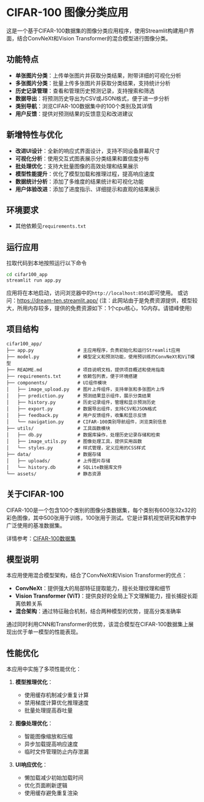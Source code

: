 # CIFAR-100 图像分类应用

这是一个基于CIFAR-100数据集的图像分类应用程序，使用Streamlit构建用户界面，结合ConvNeXt和Vision Transformer的混合模型进行图像分类。

## 功能特点

- **单张图片分类**：上传单张图片并获取分类结果，附带详细的可视化分析
- **多张图片分类**：批量上传多张图片并获取分类结果，支持统计分析
- **历史记录管理**：查看和管理历史预测记录，支持搜索和筛选
- **数据导出**：将预测历史导出为CSV或JSON格式，便于进一步分析
- **类别导航**：浏览CIFAR-100数据集中的100个类别及其详情
- **用户反馈**：提供对预测结果的反馈意见和改进建议

## 新增特性与优化

- **改进UI设计**：全新的响应式界面设计，支持不同设备屏幕尺寸
- **可视化分析**：使用交互式图表展示分类结果和置信度分布
- **批处理优化**：支持大批量图像的高效处理和结果展示
- **模型性能提升**：优化了模型加载和推理过程，提高响应速度
- **数据统计分析**：添加了多维度的结果统计和可视化功能
- **用户体验改进**：添加了进度指示、详细提示和直观的结果展示

## 环境要求

- 其他依赖见`requirements.txt`



## 运行应用
拉取代码到本地按照运行以下命令
```bash
cd cifar100_app
streamlit run app.py
```

应用将在本地启动，访问浏览器中的`http://localhost:8501`即可使用。
或访问：https://dream-ten.streamlit.app/ (注：此网站由于是免费资源提供，模型较大，所用内存较多，提供的免费资源如下：1个cpu核心，1G内存。请错峰使用)



## 项目结构

```
cifar100_app/
├── app.py                # 主应用程序，负责初始化和运行Streamlit应用
├── model.py              # 模型定义和预测功能，使用预训练的ConvNeXt和ViT模型
├── README.md             # 项目说明文档，提供项目概述和使用指南
├── requirements.txt      # 依赖包列表，便于环境搭建
├── components/           # UI组件模块
│   ├── image_upload.py   # 图片上传组件，支持单张和多张图片上传
│   ├── prediction.py     # 预测结果显示组件，展示分类结果
│   ├── history.py        # 历史记录组件，管理和显示预测历史
│   ├── export.py         # 数据导出组件，支持CSV和JSON格式
│   ├── feedback.py       # 用户反馈组件，收集和显示反馈
│   └── navigation.py     # CIFAR-100类别导航组件，浏览类别信息
├── utils/                # 工具函数模块
│   ├── db.py             # 数据库操作，处理历史记录存储和检索
│   ├── image_utils.py    # 图像处理工具，提供实用函数
│   └── styles.py         # 样式管理，定义应用的CSS样式
├── data/                 # 数据存储
│   ├── uploads/          # 上传图片存储
│   └── history.db        # SQLite数据库文件
└── assets/               # 静态资源
```

## 关于CIFAR-100

CIFAR-100是一个包含100个类别的图像分类数据集，每个类别有600张32x32的彩色图像，其中500张用于训练，100张用于测试。它是计算机视觉研究和教学中广泛使用的基准数据集。

详情参考：[CIFAR-100数据集](https://www.cs.toronto.edu/~kriz/cifar.html)

## 模型说明

本应用使用混合模型架构，结合了ConvNeXt和Vision Transformer的优点：

- **ConvNeXt**：提供强大的局部特征提取能力，擅长处理纹理和细节
- **Vision Transformer (ViT)**：提供良好的全局上下文理解能力，擅长捕捉长距离依赖关系
- **混合架构**：通过特征融合机制，结合两种模型的优势，提高分类准确率

通过同时利用CNN和Transformer的优势，该混合模型在CIFAR-100数据集上展现出优于单一模型的性能表现。

## 性能优化

本应用中实施了多项性能优化：

1. **模型推理优化**：
   - 使用缓存机制减少重复计算
   - 禁用梯度计算优化推理速度
   - 批量处理提高吞吐量

2. **图像处理优化**：
   - 智能图像缩放和压缩
   - 异步加载提高响应速度
   - 临时文件管理防止内存泄漏

3. **UI响应优化**：
   - 懒加载减少初始加载时间
   - 优化页面刷新逻辑
   - 使用缓存避免重复渲染


